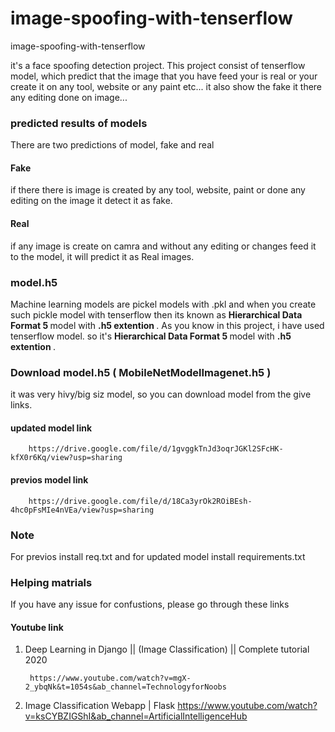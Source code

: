 # image-spoofing-with-tenserflow
image-spoofing-with-tenserflow

it's a face spoofing detection project. This project consist of tenserflow model, which predict that the image that you have feed your is real or your create it on any tool, website or any paint etc... it also show the fake it there any editing done on image...

### predicted results of models
There are two predictions of model, fake and real <br>
#### Fake
if there there is image is created by any tool, website, paint or done any editing on the image it detect it as fake.

#### Real
if any image is create on camra and without any editing or changes feed it to the model, it will predict it as Real images.

### model.h5
Machine learning models are pickel models with .pkl and when you create such pickle model with tenserflow then its known as <strong> Hierarchical Data Format 5 </strong> model with <strong> .h5 extention </strong> . As you know in this project, i have used tenserflow model. so it's <strong> Hierarchical Data Format 5 </strong> model with <strong> .h5 extention </strong> . <br>

### Download model.h5 ( MobileNetModelImagenet.h5 )
it was very hivy/big siz model, so you can download model from the give links.

#### updated model link

        https://drive.google.com/file/d/1gvggkTnJd3oqrJGKl2SFcHK-kfX0r6Kq/view?usp=sharing
   

#### previos model link
    
        https://drive.google.com/file/d/18Ca3yrOk2ROiBEsh-4hc0pFsMIe4nVEa/view?usp=sharing
    
    
### Note
For previos install req.txt and for updated model install requirements.txt

### Helping matrials 
If you have any issue for confustions, please go through these links

#### Youtube link
1) Deep Learning in Django || (Image Classification) || Complete tutorial 2020
    
        https://www.youtube.com/watch?v=mgX-2_ybqNk&t=1054s&ab_channel=TechnologyforNoobs
    
2) Image Classification Webapp | Flask
        https://www.youtube.com/watch?v=ksCYBZIGShI&ab_channel=ArtificialIntelligenceHub
        
        

        
        
        
        
        
